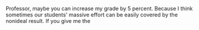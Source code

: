 Professor, maybe you can increase my grade by 5 percent. Because I think sometimes our students' massive effort can be easily covered by the nonideal result. If you give me the 